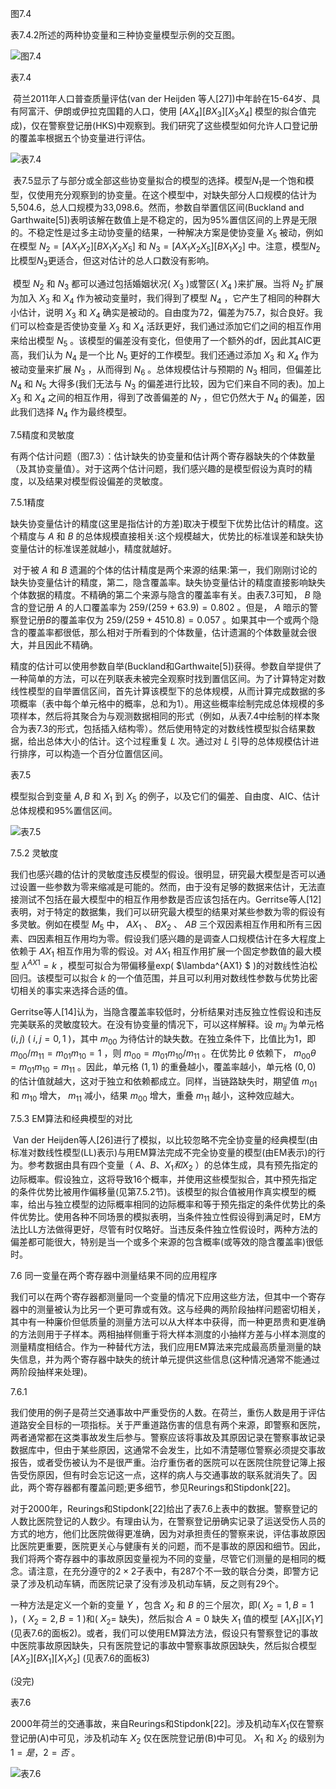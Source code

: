 图7.4

表7.4.2所述的两种协变量和三种协变量模型示例的交互图。

![图7.4](C:\Users\86152\Desktop\大学课程\大二\应用抽样技术\图7.4.png)

表7.4

​	荷兰2011年人口普查质量评估(van der Heijden 等人[27])中年龄在15-64岁、具有阿富汗、伊朗或伊拉克国籍的人口，使用 $[AX_4][BX_3][X_3X_4]$ 模型的拟合值完成)，仅在警察登记册(HKS)中观察到。我们研究了这些模型如何允许人口登记册的覆盖率根据五个协变量进行评估。

![表7.4](C:\Users\86152\Desktop\大学课程\大二\应用抽样技术\表7.4.png)

​	表7.5显示了与部分或全部这些协变量拟合的模型的选择。模型$N_1$是一个饱和模型，仅使用充分观察到的协变量。在这个模型中，对缺失部分人口规模的估计为5,504.6，总人口规模为33,098.6。然而，参数自举置信区间(Buckland and Garthwaite[5])表明该解在数值上是不稳定的，因为95%置信区间的上界是无限的。不稳定性是过多主动协变量的结果，一种解决方案是使协变量 $X_5$ 被动，例如在模型 $N_2 = [AX_1X_2][BX_1X_2X_5]$ 和 $N_3 = [AX_1X_2X_5][BX_1X_2]$ 中。注意，模型$N_2$比模型$N_3$更适合，但这对估计的总人口数没有影响。

​	模型 $N_2$ 和 $N_3$ 都可以通过包括婚姻状况( $X_3$ )或警区( $X_4$ )来扩展。当将 $N_2$ 扩展为加入 $X_3$ 和 $X_4$ 作为被动变量时，我们得到了模型 $N_4$ ，它产生了相同的种群大小估计，说明 $X_3$ 和 $X_4$ 确实是被动的。自由度为72，偏差为75.7，拟合良好。我们可以检查是否使协变量 $X_3$ 和 $X_4$ 活跃更好，我们通过添加它们之间的相互作用来给出模型 $N_5$ 。该模型的偏差没有变化，但使用了一个额外的df，因此其AIC更高，我们认为 $N_4$ 是一个比 $N_5$ 更好的工作模型。我们还通过添加 $X_3$ 和 $X_4$ 作为被动变量来扩展 $N_3$ ，从而得到 $N_6$ 。总体规模估计与预期的 $N_3$ 相同，但偏差比 $N_4$ 和 $N_5$ 大得多(我们无法与 $N_3$ 的偏差进行比较，因为它们来自不同的表)。加上 $X_3$ 和 $X_4$ 之间的相互作用，得到了改善偏差的 $N_7$ ，但它仍然大于 $N_4$ 的偏差，因此我们选择 $N_4$ 作为最终模型。

7.5精度和灵敏度

​	有两个估计问题（图7.3）：估计缺失的协变量和估计两个寄存器缺失的个体数量（及其协变量值）。对于这两个估计问题，我们感兴趣的是模型假设为真时的精度，以及结果对模型假设偏差的灵敏度。

7.5.1精度

​	缺失协变量估计的精度(这里是指估计的方差)取决于模型下优势比估计的精度。这个精度与 $A$ 和 $B$ 的总体规模直接相关:这个规模越大，优势比的标准误差和缺失协变量估计的标准误差就越小，精度就越好。

​	对于被 $A$ 和 $B$ 遗漏的个体的估计精度是两个来源的结果:第一，我们刚刚讨论的缺失协变量估计的精度，第二，隐含覆盖率。缺失协变量估计的精度直接影响缺失个体数据的精度。不精确的第二个来源与隐含的覆盖率有关。由表7.3可知， $B$ 隐含的登记册 $A$ 的人口覆盖率为 $259/(259 + 63.9)= 0.802$ 。但是， $A$ 暗示的警察登记册$B$的覆盖率仅为 $259/(259 + 4510.8)= 0.057$ 。如果其中一个或两个隐含的覆盖率都很低，那么相对于所看到的个体数量，估计遗漏的个体数量就会很大，并且因此不精确。

​	精度的估计可以使用参数自举(Buckland和Garthwaite[5])获得。参数自举提供了一种简单的方法，可以在列联表未被完全观察时找到置信区间。为了计算特定对数线性模型的自举置信区间，首先计算该模型下的总体规模，从而计算完成数据的多项概率（表中每个单元格中的概率，总和为1）。用这些概率绘制完成总体规模的多项样本，然后将其聚合为与观测数据相同的形式（例如，从表7.4中绘制的样本聚合为表7.3的形式，包括插入结构零）。然后使用特定的对数线性模型拟合结果数据，给出总体大小的估计。这个过程重复 $L$ 次。通过对 $L$ 引导的总体规模估计进行排序，可以构造一个百分位置信区间。

表7.5

模型拟合到变量 $A,B$ 和 $X_1$ 到 $X_5$ 的例子，以及它们的偏差、自由度、AIC、估计总体规模和95%置信区间。

![表7.5](C:\Users\86152\Desktop\大学课程\大二\应用抽样技术\表7.5.png)

7.5.2 灵敏度

​	我们也感兴趣的估计的灵敏度违反模型的假设。很明显，研究最大模型是否可以通过设置一些参数为零来缩减是可能的。然而，由于没有足够的数据来估计，无法直接测试不包括在最大模型中的相互作用参数是否应该包括在内。Gerritse等人[12]表明，对于特定的数据集，我们可以研究最大模型的结果对某些参数为零的假设有多灵敏。例如在模型 $M_5$ 中， $AX_1$ 、 $BX_2$ 、 $AB$ 三个双因素相互作用和所有三因素、四因素相互作用均为零。假设我们感兴趣的是调查人口规模估计在多大程度上依赖于 $AX_1$ 相互作用为零的假设。对 $AX_1$ 相互作用扩展一个固定参数值的最大模型 $\lambda^{AX1} = k$ ，模型可拟合为带偏移量exp( $\lambda^{AX1} $ )的对数线性泊松回归。该模型可以拟合 $k$ 的一个值范围，并且可以利用对数线性参数与优势比密切相关的事实来选择合适的值。

​	Gerritse等人[14]认为，当隐含覆盖率较低时，分析结果对违反独立性假设和违反完美联系的灵敏度较大。在没有协变量的情况下，可以这样解释。设 $m_{ij}$ 为单元格 $(i,j)$ ( $i,j = 0,1$ )，其中 $m_{00}$ 为待估计的缺失数。在独立条件下，比值比为1，即 $m_{00}/m_{11}=m_{01}m_{10} = 1$ ，则 $m_{00} =m_{01}m_{10}/m_{11}$ 。在优势比 $\theta$ 依赖下， $m_{00}\theta = m_{01}m_{10}=m_{11}$ 。因此，单元格 $(1,1)$ 的重叠越小，覆盖率越小，单元格 $(0,0)$ 的估计值就越大，这对于独立和依赖都成立。同样，当链路缺失时，期望值 $m_{01}$ 和 $m_{10}$ 增大， $m_{11}$ 减小，结果 $m_{00}$ 增大，重叠 $m_{11}$ 越小，这种效应越大。

7.5.3 EM算法和经典模型的对比

​	Van der Heijden等人[26]进行了模拟，以比较忽略不完全协变量的经典模型(由标准对数线性模型(LL)表示)与用EM算法完成不完全协变量的模型(由EM表示)的行为。参考数据由具有四个变量（ $A、B、X_1和X_2$ ）的总体生成，具有预先指定的边际概率。假设独立，这将导致16个概率，并使用这些模型拟合，其中预先指定的条件优势比被用作偏移量(见第7.5.2节)。该模型的拟合值被用作真实模型的概率，给出与独立模型的边际概率相同的边际概率和等于预先指定的条件优势比的条件优势比。
​	使用各种不同场景的模拟表明，当条件独立性假设得到满足时，EM方法比LL方法做得更好，尽管有时仅略好。当违反条件独立性假设时，两种方法的偏差都可能很大，特别是当一个或多个来源的包含概率(或等效的隐含覆盖率)很低时。

7.6 同一变量在两个寄存器中测量结果不同的应用程序

​	我们可以在两个寄存器都测量同一个变量的情况下应用这些方法，但其中一个寄存器中的测量被认为比另一个更可靠或有效。这与经典的两阶段抽样问题密切相关，其中有一种廉价但低质量的测量方法可以从大样本中获得，而一种更昂贵和更准确的方法则用于子样本。两相抽样侧重于将大样本测度的小抽样方差与小样本测度的测量精度相结合。作为一种替代方法，我们应用EM算法来完成最高质量测量的缺失信息，并为两个寄存器中缺失的统计单元提供这些信息(这种情况通常不能通过两阶段抽样来处理)。

7.6.1

​	我们使用的例子是荷兰交通事故中严重受伤的人数。在荷兰，重伤人数是用于评估道路安全目标的一项指标。关于严重道路伤害的信息有两个来源，即警察和医院，两者通常都在这类事故发生后参与。警察应该将事故及其原因记录在警察事故记录数据库中，但由于某些原因，这通常不会发生，比如不清楚哪位警察必须提交事故报告，或者受伤被认为不是很严重。治疗重伤者的医院可以在医院住院登记簿上报告受伤原因，但有时会忘记这一点，这样的病人与交通事故的联系就消失了。因此，两个寄存器都有覆盖问题;更多细节，参见Reurings和Stipdonk[22]。

​	对于2000年，Reurings和Stipdonk[22]给出了表7.6上表中的数据。警察登记的人数比医院登记的人数少。有理由认为，在警察登记册确实记录了运送受伤人员的方式的地方，他们比医院做得更准确，因为对承担责任的警察来说，评估事故原因比医院更重要，医院更关心与健康有关的问题，而不是事故的原因和细节。因此，我们将两个寄存器中的事故原因变量视为不同的变量，尽管它们测量的是相同的概念。请注意，在充分遵守的$2\times2$子表中，有287个不一致的联合分类，即警方记录了涉及机动车辆，而医院记录了没有涉及机动车辆，反之则有29个。

一种方法是定义一个新的变量 $Y$ ，包含 $X_2$ 和 $B$ 的三个层次，即( $X_2 = 1,B = 1$ )，( $X_2 = 2,B = 1$ )和( $X_2 =$ 缺失)，然后拟合 $A = 0$ 缺失 $X_1$ 值的模型 $[AX_1][X_1Y]$ (见表7.6的面板2)。或者，我们可以使用EM算法方法，假设只有警察登记的事故中医院事故原因缺失，只有医院登记的事故中警察事故原因缺失，然后拟合模型 $[AX_2][BX_1][X_1X_2]$ (见表7.6的面板3)

(没完)

表7.6

2000年荷兰的交通事故，来自Reurings和Stipdonk[22]。涉及机动车$X_1$仅在警察登记册(A)中可见，涉及机动车 $X_2$ 仅在医院登记册(B)中可见。 $X_1$ 和 $X_2$ 的级别为 $1 =是，2 =否$ 。

![表7.6](C:\Users\86152\Desktop\大学课程\大二\应用抽样技术\表7.6.png)